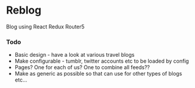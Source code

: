 # Reblog
Blog using React Redux Router5

### Todo

* Basic design - have a look at various travel blogs
* Make configurable - tumblr, twitter accounts etc to be loaded by config
* Pages? One for each of us? One to combine all feeds??
* Make as generic as possible so that can use for other types of blogs etc...
